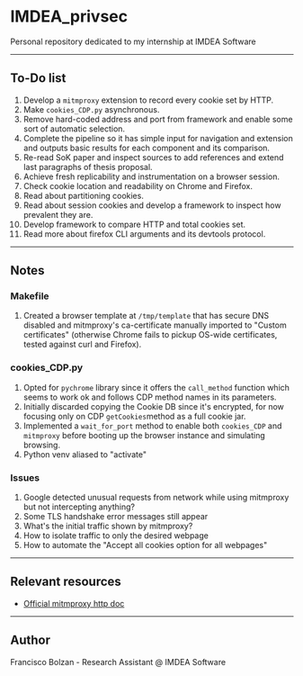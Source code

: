 # IMDEA_privsec

Personal repository dedicated to my internship at IMDEA Software

---

## To-Do list

1. Develop a `mitmproxy` extension to record every cookie set by HTTP.
2. Make `cookies_CDP.py` asynchronous.
3. Remove hard-coded address and port from framework and enable some sort of automatic selection.
4. Complete the pipeline so it has simple input for navigation and extension and outputs basic results for each component and its comparison.
5. Re-read SoK paper and inspect sources to add references and extend last paragraphs of thesis proposal.
6. Achieve fresh replicability and instrumentation on a browser session.
7. Check cookie location and readability on Chrome and Firefox.
8. Read about partitioning cookies.
9. Read about session cookies and develop a framework to inspect how prevalent they are.
10. Develop framework to compare HTTP and total cookies set.
11. Read more about firefox CLI arguments and its devtools protocol.

---

## Notes

### Makefile

1. Created a browser template at `/tmp/template` that has secure DNS disabled and mitmproxy's ca-certificate manually imported to "Custom certificates" (otherwise Chrome fails to pickup OS-wide certificates, tested against curl and Firefox).

### cookies_CDP.py

1. Opted for `pychrome` library since it offers the `call_method` function which seems to work ok and follows CDP method names in its parameters.
2. Initially discarded copying the Cookie DB since it's encrypted, for now focusing only on CDP `getCookies`method as a full cookie jar.
3. Implemented a `wait_for_port` method to enable both `cookies_CDP` and `mitmproxy` before booting up the browser instance and simulating browsing.
4. Python venv aliased to "activate"

### Issues

1. Google detected unusual requests from network while using mitmproxy but not intercepting anything?
2. Some TLS handshake error messages still appear
3. What's the initial traffic shown by mitmproxy?
4. How to isolate traffic to only the desired webpage
5. How to automate the "Accept all cookies option for all webpages"

---

## Relevant resources

- [Official mitmproxy http doc](https://docs.mitmproxy.org/stable/api/mitmproxy/http.html)

---

## Author

Francisco Bolzan - Research Assistant @ IMDEA Software
